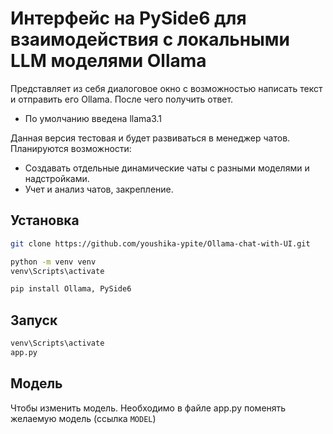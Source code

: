 # Интерфейс на PySide6 для взаимодействия с локальными LLM моделями Ollama

Представляет из себя диалоговое окно с возможностью написать текст и отправить его Ollama. После чего получить ответ.
* По умолчанию введена llama3.1

Данная версия тестовая и будет развиваться в менеджер чатов. Планируются возможности:
* Создавать отдельные динамические чаты с разными моделями и надстройками.
* Учет и анализ чатов, закрепление.

## Установка
```bash
git clone https://github.com/youshika-ypite/Ollama-chat-with-UI.git

python -m venv venv
venv\Scripts\activate

pip install Ollama, PySide6
```
## Запуск
```bash
venv\Scripts\activate
app.py
```

## Модель
Чтобы изменить модель. Необходимо в файле app.py поменять желаемую модель (ссылка `MODEL`)